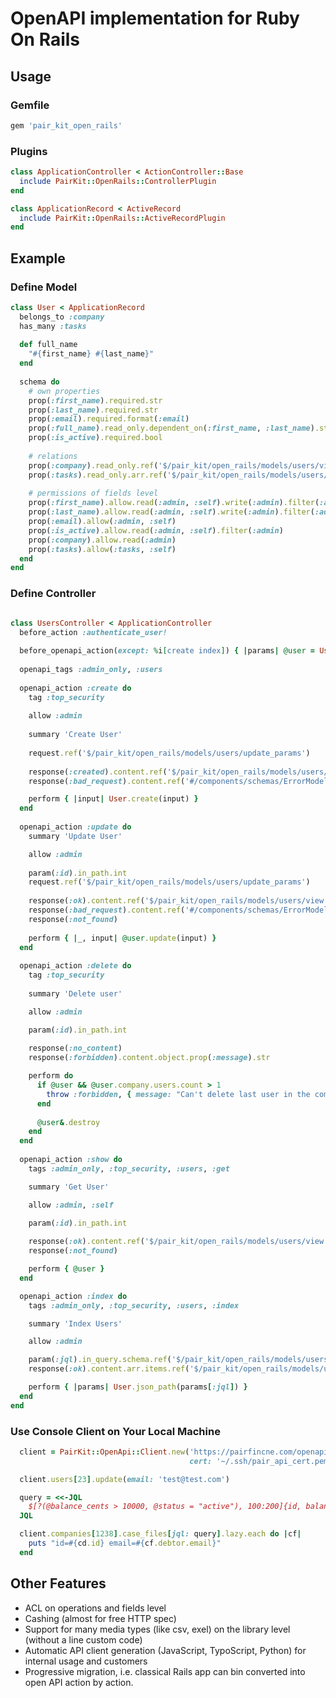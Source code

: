 # OpenAPI implementation for Ruby On Rails   
           
## Usage 

### Gemfile 
```ruby
gem 'pair_kit_open_rails'
```

### Plugins 
```ruby
class ApplicationController < ActionController::Base
  include PairKit::OpenRails::ControllerPlugin
end
```

```ruby
class ApplicationRecord < ActiveRecord
  include PairKit::OpenRails::ActiveRecordPlugin
end
```


## Example 

### Define Model

```ruby
class User < ApplicationRecord
  belongs_to :company
  has_many :tasks 
  
  def full_name
    "#{first_name} #{last_name}"  
  end
  
  schema do
    # own properties
    prop(:first_name).required.str
    prop(:last_name).required.str
    prop(:email).required.format(:email)
    prop(:full_name).read_only.dependent_on(:first_name, :last_name).str
    prop(:is_active).required.bool
    
    # relations 
    prop(:company).read_only.ref('$/pair_kit/open_rails/models/users/view')
    prop(:tasks).read_only.arr.ref('$/pair_kit/open_rails/models/users/view')
    
    # permissions of fields level
    prop(:first_name).allow.read(:admin, :self).write(:admin).filter(:admin).sort(:admin)
    prop(:last_name).allow.read(:admin, :self).write(:admin).filter(:admin).sort(:admin)
    prop(:email).allow(:admin, :self)
    prop(:is_active).allow.read(:admin, :self).filter(:admin)
    prop(:company).allow.read(:admin)
    prop(:tasks).allow(:tasks, :self)
  end
end
```



### Define Controller 

```ruby

class UsersController < ApplicationController
  before_action :authenticate_user!
  
  before_openapi_action(except: %i[create index]) { |params| @user = User.find(params[:id]) }
  
  openapi_tags :admin_only, :users 
  
  openapi_action :create do
    tag :top_security
    
    allow :admin
    
    summary 'Create User'
    
    request.ref('$/pair_kit/open_rails/models/users/update_params')
    
    response(:created).content.ref('$/pair_kit/open_rails/models/users/view')
    response(:bad_request).content.ref('#/components/schemas/ErrorModel')

    perform { |input| User.create(input) }
  end
  
  openapi_action :update do
    summary 'Update User'

    allow :admin
    
    param(:id).in_path.int
    request.ref('$/pair_kit/open_rails/models/users/update_params')
    
    response(:ok).content.ref('$/pair_kit/open_rails/models/users/view')
    response(:bad_request).content.ref('#/components/schemas/ErrorModel')
    response(:not_found)
    
    perform { |_, input| @user.update(input) }
  end
  
  openapi_action :delete do
    tag :top_security
    
    summary 'Delete user'

    allow :admin

    param(:id).in_path.int
    
    response(:no_content)
    response(:forbidden).content.object.prop(:message).str

    perform do 
      if @user && @user.company.users.count > 1
        throw :forbidden, { message: "Can't delete last user in the company" }
      end
      
      @user&.destroy  
    end
  end
  
  openapi_action :show do
    tags :admin_only, :top_security, :users, :get

    summary 'Get User'

    allow :admin, :self
    
    param(:id).in_path.int

    response(:ok).content.ref('$/pair_kit/open_rails/models/users/view')
    response(:not_found)

    perform { @user }
  end

  openapi_action :index do
    tags :admin_only, :top_security, :users, :index

    summary 'Index Users'

    allow :admin

    param(:jql).in_query.schema.ref('$/pair_kit/open_rails/models/users/json_path')
    response(:ok).content.arr.items.ref('$/pair_kit/open_rails/models/users/view')

    perform { |params| User.json_path(params[:jql]) }
  end
end
```


### Use Console Client on Your Local Machine 
```ruby
  client = PairKit::OpenApi::Client.new('https://pairfincne.com/openapi/v.1.1', 
                                        cert: '~/.ssh/pair_api_cert.pem')

  client.users[23].update(email: 'test@test.com')

  query = <<-JQL
    $[?(@balance_cents > 10000, @status = "active"), 100:200]{id, balance, debtor{email}}
  JQL

  client.companies[1238].case_files[jql: query].lazy.each do |cf|
    puts "id=#{cd.id} email=#{cf.debtor.email}"  
  end

``` 


## Other Features

* ACL on operations and fields level 
* Cashing (almost for free HTTP spec)
* Support for many media types (like csv, exel) on the library level (without a line custom code)
* Automatic API client generation (JavaScript, TypoScript, Python) for internal usage and customers 
* Progressive migration, i.e. classical Rails app can bin converted into open API action by action.
